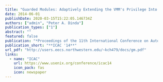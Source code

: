 ```yaml
---
title: "Guarded Modules: Adaptively Extending the VMM's Privilege Into the Guest"
date: 2014-06-01
publishDate: 2020-03-15T15:22:05.146734Z
authors: ["admin", "Peter A. Dinda"]
publication_types: ["1"]
abstract: ""
featured: false
publication: "*Proceedings of the 11th International Conference on Autonomic Computing (ICAC 2014)*"
publication_short: "**ICAC '14**"
url_pdf: "http://users.eecs.northwestern.edu/~kch479/docs/gm.pdf"
links:
  - name: "ICAC"
    url: https://www.usenix.org/conference/icac14
    icon_pack: fas
    icon: newspaper
---
```


